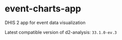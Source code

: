 # event-charts-app
DHIS 2 app for event data visualization

Latest compatible version of d2-analysis: `33.1.0-ev.3`
